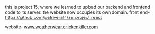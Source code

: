 this is project 15, where we learned to upload our backend and frontend code to its server. the website now occupies its own domain.
front end- https://github.com/joelrivera14/se_project_react

website- www.weatherwear.chickenkiller.com
